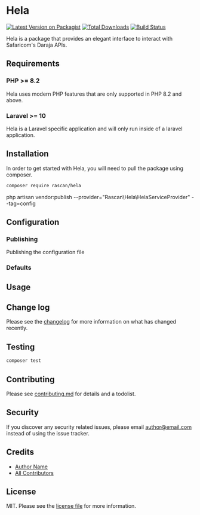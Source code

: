 # Hela

[![Latest Version on Packagist][ico-version]][link-packagist]
[![Total Downloads][ico-downloads]][link-downloads]
[![Build Status][ico-travis]][link-travis]
<!-- [![StyleCI][ico-styleci]][link-styleci] -->

Hela is a package that provides an elegant interface to interact with Safaricom's Daraja APIs. 
<!-- This is where your description should go. Take a look at [contributing.md](contributing.md) to see a to do list. -->

## Requirements

### PHP >= 8.2
Hela uses modern PHP features that are only supported in PHP 8.2 and above.

### Laravel >= 10
Hela is a Laravel specific application and will only run inside of a laravel application. 

## Installation

In order to get started with Hela, you will need to pull the package using composer.

```bash
composer require rascan/hela
```
php artisan vendor:publish --provider="Rascan\Hela\HelaServiceProvider" --tag=config

## Configuration

### Publishing
Publishing the configuration file

### Defaults

## Usage

## Change log

Please see the [changelog](changelog.md) for more information on what has changed recently.

## Testing

```bash
composer test
```

## Contributing

Please see [contributing.md](contributing.md) for details and a todolist.

## Security

If you discover any security related issues, please email author@email.com instead of using the issue tracker.

## Credits

- [Author Name][link-author]
- [All Contributors][link-contributors]

## License

MIT. Please see the [license file](license.md) for more information.

[ico-version]: https://img.shields.io/packagist/v/rascan/hela.svg?style=flat-square
[ico-downloads]: https://img.shields.io/packagist/dt/rascan/hela.svg?style=flat-square
[ico-travis]: https://img.shields.io/travis/rascan/hela/master.svg?style=flat-square
[ico-styleci]: https://styleci.io/repos/12345678/shield

[link-packagist]: https://packagist.org/packages/rascan/hela
[link-downloads]: https://packagist.org/packages/rascan/hela
[link-travis]: https://travis-ci.org/rascan/hela
[link-styleci]: https://styleci.io/repos/12345678
[link-author]: https://github.com/rascan
[link-contributors]: ../../contributors
